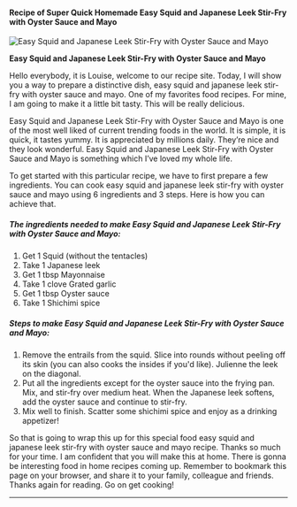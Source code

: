             

#### Recipe of Super Quick Homemade Easy Squid and Japanese Leek Stir-Fry with Oyster Sauce and Mayo

![Easy Squid and Japanese Leek Stir-Fry with Oyster Sauce and Mayo](https://img-global.cpcdn.com/recipes/6557849963462656/751x532cq70/easy-squid-and-japanese-leek-stir-fry-with-oyster-sauce-and-mayo-recipe-main-photo.jpg)

**Easy Squid and Japanese Leek Stir-Fry with Oyster Sauce and Mayo**

Hello everybody, it is Louise, welcome to our recipe site. Today, I will show you a way to prepare a distinctive dish, easy squid and japanese leek stir-fry with oyster sauce and mayo. One of my favorites food recipes. For mine, I am going to make it a little bit tasty. This will be really delicious.

Easy Squid and Japanese Leek Stir-Fry with Oyster Sauce and Mayo is one of the most well liked of current trending foods in the world. It is simple, it is quick, it tastes yummy. It is appreciated by millions daily. They’re nice and they look wonderful. Easy Squid and Japanese Leek Stir-Fry with Oyster Sauce and Mayo is something which I’ve loved my whole life.

To get started with this particular recipe, we have to first prepare a few ingredients. You can cook easy squid and japanese leek stir-fry with oyster sauce and mayo using 6 ingredients and 3 steps. Here is how you can achieve that.

##### The ingredients needed to make Easy Squid and Japanese Leek Stir-Fry with Oyster Sauce and Mayo:

1.  Get 1 Squid (without the tentacles)
2.  Take 1 Japanese leek
3.  Get 1 tbsp Mayonnaise
4.  Take 1 clove Grated garlic
5.  Get 1 tbsp Oyster sauce
6.  Take 1 Shichimi spice

##### Steps to make Easy Squid and Japanese Leek Stir-Fry with Oyster Sauce and Mayo:

1.  Remove the entrails from the squid. Slice into rounds without peeling off its skin (you can also cooks the insides if you'd like). Julienne the leek on the diagonal.
2.  Put all the ingredients except for the oyster sauce into the frying pan. Mix, and stir-fry over medium heat. When the Japanese leek softens, add the oyster sauce and continue to stir-fry.
3.  Mix well to finish. Scatter some shichimi spice and enjoy as a drinking appetizer!

So that is going to wrap this up for this special food easy squid and japanese leek stir-fry with oyster sauce and mayo recipe. Thanks so much for your time. I am confident that you will make this at home. There is gonna be interesting food in home recipes coming up. Remember to bookmark this page on your browser, and share it to your family, colleague and friends. Thanks again for reading. Go on get cooking!

* * *